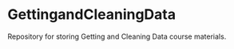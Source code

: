 GettingandCleaningData
======================

Repository for storing Getting and Cleaning Data course materials.
